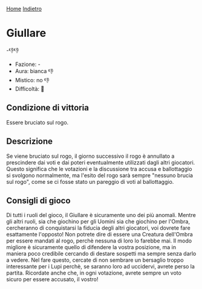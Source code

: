 [Home](/wherewolf-rules)
[Indietro](..)

# Giullare

<span class='emoji'>-👎👎</span>

- Fazione: -
- Aura: bianca <span class='emoji'>👎</span>
- Mistico: no <span class='emoji'>👎</span>
- Difficoltà: <span class='emoji'>🌙</span>

## Condizione di vittoria

Essere bruciato sul rogo.

## Descrizione

Se viene bruciato sul rogo, il giorno successivo il rogo è annullato a prescindere dai voti e dai poteri eventualmente utilizzati dagli altri giocatori. Questo significa che le votazioni e la discussione tra accusa e ballottaggio si svolgono normalmente, ma l'esito del rogo sarà sempre "nessuno brucia sul rogo", come se ci fosse stato un pareggio di voti al ballottaggio.

## Consigli di gioco

Di tutti i ruoli del gioco, il Giullare è sicuramente uno dei più anomali. Mentre gli altri ruoli, sia che giochino per gli Uomini sia che giochino per l'Ombra, cercheranno di conquistarsi la fiducia degli altri giocatori, voi dovrete fare esattamente l'opposto! Non potrete dire di essere una Creatura dell'Ombra per essere mandati al rogo, perchè nessuna di loro lo farebbe mai. Il modo migliore è sicuramente quello di difendere la vostra posizione, ma in maniera poco credibile cercando di destare sospetti ma sempre senza darlo a vedere. Nel fare questo, cercate di non sembrare un bersaglio troppo interessante per i Lupi perchè, se saranno loro ad uccidervi, avrete perso la partita. Ricordate anche che, in ogni votazione, avrete sempre un voto sicuro per essere accusato, il vostro!
